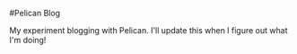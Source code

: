 #Pelican Blog

My experiment blogging with Pelican. I'll update this when I figure out what I'm doing!
